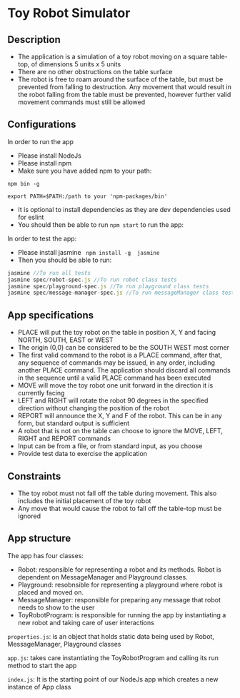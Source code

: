 # Toy Robot Simulator

## Description


* The application is a simulation of a toy robot moving on a square table-top, of dimensions 5 units x 5 units
* There are no other obstructions on the table surface
* The robot is free to roam around the surface of the table, but must be prevented from falling to destruction. Any movement that would result in the robot falling from the table must be prevented, however further valid movement commands must still be allowed

## Configurations

In order to run the app
* Please install NodeJs
* Please install npm
* Make sure you have added npm to your path:

``` npm bin -g ```

``` export PATH=$PATH:/path to your 'npm-packages/bin' ```

* It is optional to install dependencies as they are dev dependencies used for eslint
* You should then be able to run ```npm start``` to run the app:

In order to test the app:

* Please install jasmine
``` npm install -g  jasmine```
* Then you should be able to run:
```javascript
jasmine //To run all tests
jasmine spec/robot-spec.js //To run robot class tests
jasmine spec/playground-spec.js //To run playground class tests
jasmine spec/message-manager-spec.js //To run messageManager class tests
```

## App specifications

* PLACE will put the toy robot on the table in position X, Y and facing NORTH, SOUTH, EAST or WEST
* The origin (0,0) can be considered to be the SOUTH WEST most corner
* The first valid command to the robot is a PLACE command, after that, any sequence of commands may be issued, in any order, including another PLACE command. The application should discard all commands in the sequence until a valid PLACE command has been executed
* MOVE will move the toy robot one unit forward in the direction it is currently facing
* LEFT and RIGHT will rotate the robot 90 degrees in the specified direction without changing the position of the robot
* REPORT will announce the X, Y and F of the robot. This can be in any form, but standard output is sufficient
* A robot that is not on the table can choose to ignore the MOVE, LEFT, RIGHT and REPORT commands
* Input can be from a file, or from standard input, as you choose
* Provide test data to exercise the application

## Constraints

* The toy robot must not fall off the table during movement. This also includes the initial placement of the toy robot
* Any move that would cause the robot to fall off the table-top must be ignored

## App structure

The app has four classes:
* Robot: responsible for representing a robot and its methods. Robot is dependent on MessageManager and Playground classes. 
* Playground: resobnsible for representing a playground where robot is placed and moved on. 
* MessageManager: responsible for preparing any message that robot needs to show to the user
* ToyRobotProgram: is responsible for running the app by instantiating a new robot and taking care of user interactions

```properties.js```: is an object that holds static data being used by Robot, MessageManager, Playground classes

```app.js```: takes care instantiating the ToyRobotProgram and calling its run method to start the app

```index.js```: It is the starting point of our NodeJs app which creates a new instance of App class